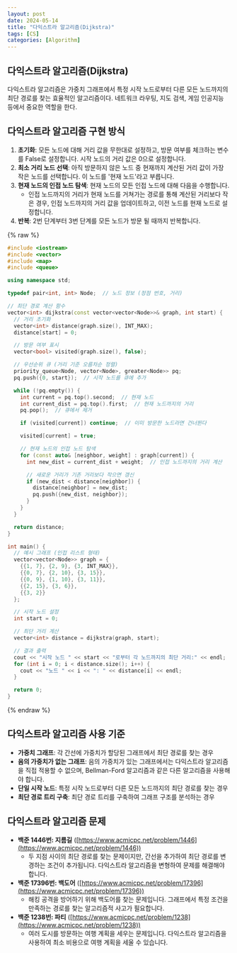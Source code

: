 ```yaml
---
layout: post
date: 2024-05-14
title: "다익스트라 알고리즘(Dijkstra)"
tags: [CS]
categories: [Algorithm]
---
```



## 다익스트라 알고리즘(Dijkstra)


다익스트라 알고리즘은 가중치 그래프에서 특정 시작 노드로부터 다른 모든 노드까지의 최단 경로를 찾는 효율적인 알고리즘이다. 네트워크 라우팅, 지도 검색, 게임 인공지능 등에서 중요한 역할을 한다.



## 다익스트라 알고리즘 구현 방식

1. **초기화**: 모든 노드에 대해 거리 값을 무한대로 설정하고, 방문 여부를 체크하는 변수를 False로 설정합니다. 시작 노드의 거리 값은 0으로 설정합니다.
2. **최소 거리 노드 선택**: 아직 방문하지 않은 노드 중 현재까지 계산된 거리 값이 가장 작은 노드를 선택합니다. 이 노드를 '현재 노드'라고 부릅니다.
3. **현재 노드의 인접 노드 탐색**: 현재 노드의 모든 인접 노드에 대해 다음을 수행합니다.
	- 인접 노드까지의 거리가 현재 노드를 거쳐가는 경로를 통해 계산된 거리보다 작은 경우, 인접 노드까지의 거리 값을 업데이트하고, 이전 노드를 현재 노드로 설정합니다.
4. **반복**: 2번 단계부터 3번 단계를 모든 노드가 방문 될 때까지 반복합니다.


{% raw %}
```c++
#include <iostream>
#include <vector>
#include <map>
#include <queue>

using namespace std;

typedef pair<int, int> Node;  // 노드 정보 (정점 번호, 거리)

// 최단 경로 계산 함수
vector<int> dijkstra(const vector<vector<Node>>& graph, int start) {
  // 거리 초기화
  vector<int> distance(graph.size(), INT_MAX);
  distance[start] = 0;

  // 방문 여부 표시
  vector<bool> visited(graph.size(), false);

  // 우선순위 큐 (거리 기준 오름차순 정렬)
  priority_queue<Node, vector<Node>, greater<Node>> pq;
  pq.push({0, start});  // 시작 노드를 큐에 추가

  while (!pq.empty()) {
    int current = pq.top().second;  // 현재 노드
    int current_dist = pq.top().first;  // 현재 노드까지의 거리
    pq.pop();  // 큐에서 제거

    if (visited[current]) continue;  // 이미 방문한 노드라면 건너뛴다

    visited[current] = true;

    // 현재 노드의 인접 노드 탐색
    for (const auto& [neighbor, weight] : graph[current]) {
      int new_dist = current_dist + weight;  // 인접 노드까지의 거리 계산

      // 새로운 거리가 기존 거리보다 작으면 갱신
      if (new_dist < distance[neighbor]) {
        distance[neighbor] = new_dist;
        pq.push({new_dist, neighbor});
      }
    }
  }

  return distance;
}

int main() {
  // 예시 그래프 (인접 리스트 형태)
  vector<vector<Node>> graph = {
    {{1, 7}, {2, 9}, {3, INT_MAX}},
    {{0, 7}, {2, 10}, {3, 15}},
    {{0, 9}, {1, 10}, {3, 11}},
    {{2, 15}, {3, 6}},
    {{3, 2}}
  };

  // 시작 노드 설정
  int start = 0;

  // 최단 거리 계산
  vector<int> distance = dijkstra(graph, start);

  // 결과 출력
  cout << "시작 노드 " << start << "로부터 각 노드까지의 최단 거리:" << endl;
  for (int i = 0; i < distance.size(); i++) {
    cout << "노드 " << i << ": " << distance[i] << endl;
  }

  return 0;
}
```
{% endraw %}




## 다익스트라 알고리즘 사용 기준

- **가중치 그래프**: 각 간선에 가중치가 할당된 그래프에서 최단 경로를 찾는 경우
- **음의 가중치가 없는 그래프**: 음의 가중치가 있는 그래프에서는 다익스트라 알고리즘을 직접 적용할 수 없으며, Bellman-Ford 알고리즘과 같은 다른 알고리즘을 사용해야 합니다.
- **단일 시작 노드**: 특정 시작 노드로부터 다른 모든 노드까지의 최단 경로를 찾는 경우
- **최단 경로 트리 구축**: 최단 경로 트리를 구축하여 그래프 구조를 분석하는 경우


## 다익스트라 알고리즘 문제

- **백준 1446번: 지름길** ([https://www.acmicpc.net/problem/1446](https://www.acmicpc.net/problem/1446))
	- 두 지점 사이의 최단 경로를 찾는 문제이지만, 간선을 추가하여 최단 경로를 변경하는 조건이 추가됩니다. 다익스트라 알고리즘을 변형하여 문제를 해결해야 합니다.
- **백준 17396번: 백도어** ([https://www.acmicpc.net/problem/17396](https://www.acmicpc.net/problem/17396))
	- 해킹 공격을 방어하기 위해 백도어를 찾는 문제입니다. 그래프에서 특정 조건을 만족하는 경로를 찾는 알고리즘적 사고가 필요합니다.
- **백준 1238번: 파티** ([https://www.acmicpc.net/problem/1238](https://www.acmicpc.net/problem/1238))
	- 여러 도시를 방문하는 여행 계획을 세우는 문제입니다. 다익스트라 알고리즘을 사용하여 최소 비용으로 여행 계획을 세울 수 있습니다.
